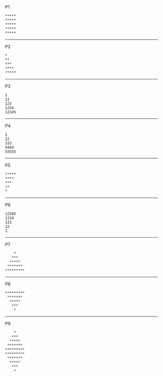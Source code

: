 P1
```
*****
*****
*****
*****
*****
```
---
P2
```
*
**
***
****
*****
```
---
P3
```
1
12
123
1234
12345
```
---
P4
```
1
22
333
4444
55555
```
---
P5
```
*****
****
***
**
*
```
---
P6
```
12345
1234
123
12
1
```
---
P7
```
    *    
   ***   
  *****  
 ******* 
*********
```
---
P8
```
*********
 ******* 
  *****  
   ***   
    *    
```
---
P9
```
    *    
   ***   
  *****  
 ******* 
*********
*********
 ******* 
  *****  
   ***   
    *    
```